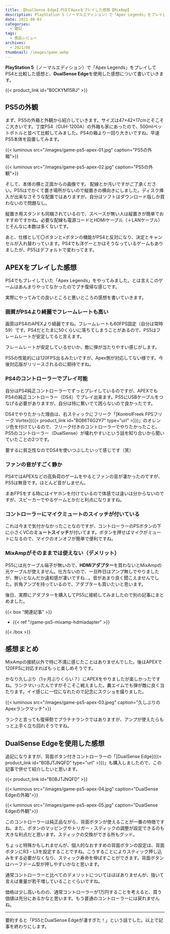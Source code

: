 ```yaml
---
title: 【DualSense Edge】PS5でApexをプレイした感想【MixAmp】
description: PlayStation 5（ノーマルエディション）で「Apex Legends」をプレイしてPS4と比較した感想と、DualSense Edgeを使用した感想について書いていきます。
date: 2021-08-03
categories: 
  - 雑記
tags: 
  - 商品レビュー
archives: 
  - 2021/08
thumbnail: /images/game.webp
---
```


**PlayStation 5**（ノーマルエディション）で「Apex Legends」をプレイしてPS4と比較した感想と、**DualSense Edge**を使用した感想について書いていきます。

<!--more-->

{{< product_link id="B0CKYM15RJ" >}}

## PS5の外観

まず、PS5の外箱と外観から紹介していきます。サイズは47×42×17cmとそこそこ大きいです。丁度PS4（CUH-1200A）の外箱も家にあったので、500mlペットボトルと並べて比較してみました。PS4の箱より一回り大きいですね。早速PS5本体を設置してみます。

{{< luminous src="/images/game-ps5-apex-01.jpg" caption="PS5の外箱">}}

{{< luminous src="/images/game-ps5-apex-02.jpg" caption="PS5の外観">}}

そして、本体の横と正面からの画像です。 配線とか汚いですがご了承ください。PS5はでかくて置き場所がないので縦置きの横向きにしました。ディスク挿入が出来なさそうな配置ではありますが、自分はソフトはダウンロード版しか買わないので問題なし。

縦置き用スタンドも同梱されているので、スペースが無い人は縦置きが簡単でおすすめですかね。必要な配線も電源コードとHDMIケーブル（＋LANケーブル）とそんなに本数は多くないです。

あと、仕様として〇ボタンと×ボタンの機能がPS4と反対になり、決定とキャンセルが入れ替わっています。PS4でも洋ゲーとかはそうなっているゲームもありましたが、PS5はデフォルトで変わってます。

## APEXをプレイした感想

PS4でもプレイしていた「Apex Legends」をやってみました。とは言えこのゲームはあんまりやってなかったのでプチ復帰な感じです。

実際にやってみての良いところと悪いところの感想を書いていきます。

### 画質がPS4より綺麗でフレームレートも高い

画質はPS4のAPEXより綺麗ですね。フレームレートも60FPS固定（自分は常時59）です。PS4だとたまに50くらいに落ちてしまうことがあるので、PS5はフレームレートが安定してると言えます。

フレームレートが安定しているせいか、敵に弾が当たりやすい感じがします。

PS5の性能的には120FPS出るみたいですが、Apex側が対応してない様です。今後対応版がリリースされるのに期待ですね。

### PS4のコントローラーでプレイ可能

自分はPS4純正コントローラーでずっとプレイしているのですが、APEXでもPS4の純正コントローラー（DS4）でプレイ出来ます。PS5にUSBケーブルをつなげる必要がありますが、自分は特に繋いでて困らないので良かったです。

DS4でやりたかった理由は、右スティックにフリーク「[KontrolFreek FPSフリーク Vortex]({{< product_link id="B086T6G2Y7" type="url" >}})」のオレンジ色を付けているので、フリーク付きのコントローラーでやりたかったこと、PS5のコントローラー（DualSense）が壊れやすいという話を知り合いから聞いていたことの2つです。

要するに貧乏性なのでDS4を使いつぶしたいって感じです（笑）

### ファンの音がすごく静か

PS4ではAPEXなどの高負荷のゲームをやるとファンの音が凄かったのですが、PS5は無音です。ほとんど音がしません。

まあFPSをする時にはイヤホンを付けているので体感では違いは分からないのですが、スピーカーでやるゲームとかだと利点になりますね。

### コントローラーにマイクミュートのスイッチが付いている

これは今まで気付かなかったことなのですが、コントローラーのPSボタンの下に小さくVCの**ミュートスイッチ**が付いてます。ボタンを押せばマイクがミュートになるので、マイクのオンオフが簡単で便利ですね。

### MixAmpがそのままでは使えない（デメリット）

PS5には光ケーブル端子が無いので、**HDMIアダプター**を買わないとMixAmpの光ケーブルが使えません。仕方ないので、一旦昨日はアンプ無しでやりましたが、無いとなんだか違和感が凄いですね…。音があまり良く聞こえませんでした。折角アンプを持っているので、アダプターも買いたいと思います。

後日、実際にアダプターを購入してPS5に接続してみましたので別の記事にまとめました。

{{< box "関連記事" >}}
<ul>
<li>{{< ref "/game-ps5-mixamp-hdmiadapter" >}}</li>
</ul>
{{< /box >}}

## 感想まとめ

MixAmpの接続以外で特に不満に感じたことはありませんでした。後はAPEXで120FPSに対応すればもっと楽しめそうです。

かなり久しぶり（1ヶ月ぶりくらい？）にAPEXをやりましたが楽しかったですね。ランクマいったんですがそこそこ戦えました。糞エイムでも弾が敵に良く当たります。イイ感じに一位になれたので記念にスクショを撮りました。

{{< luminous src="/images/game-ps5-apex-03.jpeg" caption="久しぶりのApexランクマッチ">}}

ランクと言っても復帰勢でプラチナランクではありますが、アンプが使えたらもっと上手く立ち回れそうですね。

## DualSense Edgeを使用した感想

追記になりますが、背面ボタン付きコントローラーの「[DualSense Edge]({{< product_link id="B0BJTJNQFD" type="url" >}})」も購入しましたので、この記事で併せて紹介したいと思います。

{{< product_link id="B0BJTJNQFD" >}}

{{< luminous src="/images/game-ps5-apex-04.jpg" caption="DualSense Edgeの外箱">}}

{{< luminous src="/images/game-ps5-apex-05.jpg" caption="DualSense Edgeの外観">}}

このコントローラーは純正品ながら、背面ボタンが使えることが一番の特徴ですね。また、ボタンのマッピングやトリガー・スティックの調整が設定できるのも大きな利点だと思います。スティックの交換ができる所もグッド。

ちょっと特殊かもしれませんが、個人的なおすすめの背面ボタンの設定は、背面ボタンにR3・L3を設定することですね。こうすることによりスティック押し込みをする必要がなくなり、スティック寿命を伸ばすことができます。背面ボタンはハーフドーム型が押しやすいかなと思います。

通常コントローラーと比べてのデメリットについてはほぼありませんが、強いて言えば重量が若干増していることぐらいですね。

価格は少し高いものの、通常コントローラーが1万円することを考えると、買う価値は充分にあるかなと思います。もう普通のコントローラーには戻れませんね。


* * *

要約すると「PS5とDualSense Edgeが凄すぎた！」という話でした。以上で記事を終わりにします。